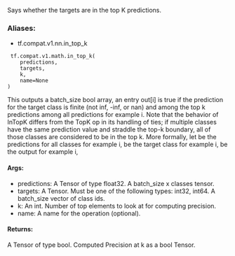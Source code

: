 Says whether the targets are in the top K predictions.
### Aliases:
- tf.compat.v1.nn.in_top_k

```
 tf.compat.v1.math.in_top_k(
    predictions,
    targets,
    k,
    name=None
)
```
This outputs a batch_size bool array, an entry out[i] is true if the prediction for the target class is finite (not inf, -inf, or nan) and among the top k predictions among all predictions for example i. Note that the behavior of InTopK differs from the TopK op in its handling of ties; if multiple classes have the same prediction value and straddle the top-k boundary, all of those classes are considered to be in the top k.
More formally, let
be the predictions for all classes for example i,
be the target class for example i,
be the output for example i,
#### Args:
- predictions: A Tensor of type float32. A batch_size x classes tensor.
- targets: A Tensor. Must be one of the following types: int32, int64. A batch_size vector of class ids.
- k: An int. Number of top elements to look at for computing precision.
- name: A name for the operation (optional).
#### Returns:
A Tensor of type bool. Computed Precision at k as a bool Tensor.
